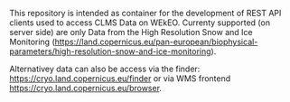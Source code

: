 This repository is intended as container for the development of REST API clients used to access CLMS Data on WEkEO. Currenty supported (on server side) are only Data from the High Resolution Snow and Ice Monitoring (https://land.copernicus.eu/pan-european/biophysical-parameters/high-resolution-snow-and-ice-monitoring). 

Alternativey data can also be access via the finder: https://cryo.land.copernicus.eu/finder or via WMS frontend https://cryo.land.copernicus.eu/browser.

